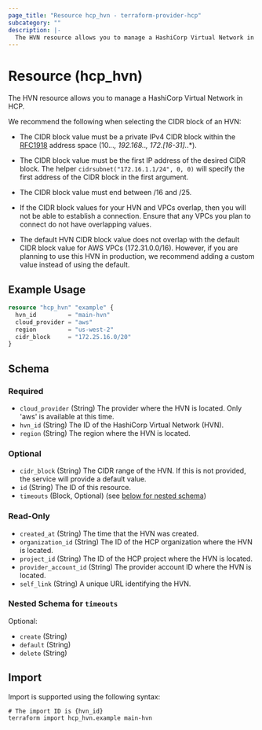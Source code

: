 ```yaml
---
page_title: "Resource hcp_hvn - terraform-provider-hcp"
subcategory: ""
description: |-
  The HVN resource allows you to manage a HashiCorp Virtual Network in HCP.
---
```


# Resource (hcp_hvn)

The HVN resource allows you to manage a HashiCorp Virtual Network in HCP.

We recommend the following when selecting the CIDR block of an HVN:

- The CIDR block value must be a private IPv4 CIDR block within the [RFC1918](https://datatracker.ietf.org/doc/html/rfc1918) address space (10.*.*.*, 192.168.*.*, 172.[16-31].*.*).

- The CIDR block value must be the first IP address of the desired CIDR block. The helper `cidrsubnet("172.16.1.1/24", 0, 0)` will specify the first address of the CIDR block in the first argument.

- The CIDR block value must end between /16 and /25.

- If the CIDR block values for your HVN and VPCs overlap, then you will not be able to establish a connection. Ensure that any VPCs you plan to connect do not have overlapping values.

- The default HVN CIDR block value does not overlap with the default CIDR block value for AWS VPCs (172.31.0.0/16). However, if you are planning to use this HVN in production, we recommend adding a custom value instead of using the default.

## Example Usage

```terraform
resource "hcp_hvn" "example" {
  hvn_id         = "main-hvn"
  cloud_provider = "aws"
  region         = "us-west-2"
  cidr_block     = "172.25.16.0/20"
}
```

<!-- schema generated by tfplugindocs -->
## Schema

### Required

- `cloud_provider` (String) The provider where the HVN is located. Only 'aws' is available at this time.
- `hvn_id` (String) The ID of the HashiCorp Virtual Network (HVN).
- `region` (String) The region where the HVN is located.

### Optional

- `cidr_block` (String) The CIDR range of the HVN. If this is not provided, the service will provide a default value.
- `id` (String) The ID of this resource.
- `timeouts` (Block, Optional) (see [below for nested schema](#nestedblock--timeouts))

### Read-Only

- `created_at` (String) The time that the HVN was created.
- `organization_id` (String) The ID of the HCP organization where the HVN is located.
- `project_id` (String) The ID of the HCP project where the HVN is located.
- `provider_account_id` (String) The provider account ID where the HVN is located.
- `self_link` (String) A unique URL identifying the HVN.

<a id="nestedblock--timeouts"></a>
### Nested Schema for `timeouts`

Optional:

- `create` (String)
- `default` (String)
- `delete` (String)

## Import

Import is supported using the following syntax:

```shell
# The import ID is {hvn_id}
terraform import hcp_hvn.example main-hvn
```
